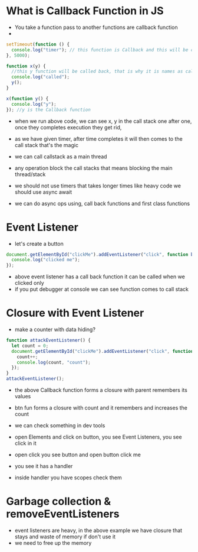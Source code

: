 # What is Callback Function in JS

- You take a function pass to another functions are callback function
-

```javascript
setTimeout(function () {
  console.log("timer"); // this function is Callback and this will be called back after 5 milli sec
}, 5000);

function x(y) {
  //this y function will be called back, that is why it is names as callback function
  console.log("called");
  y();
}

x(function y() {
  console.log("y");
}); //y is the Callback function
```

- when we run above code, we can see x, y in the call stack one after one, once they completes execution they get rid,
- as we have given timer, after time completes it will then comes to the call stack that's the magic
- we can call callstack as a main thread

- any operation block the call stacks that means blocking the main thread/stack
- we should not use timers that takes longer times like heavy code we should use async await

- we can do async ops using, call back functions and first class functions

# Event Listener

- let's create a button

```javascript
document.getElementById("clickMe").addEventListener("click", function btn() {
  console.log("clicked me");
});
```

- above event listener has a call back function it can be called when we clicked only
- if you put debugger at console we can see function comes to call stack

# Closure with Event Listener

- make a counter with data hiding?

```javascript
function attackEventListener() {
  let count = 0;
  document.getElementById("clickMe").addEventListener("click", function btn() {
    count++;
    console.log(count, "count");
  });
}
attackEventListener();
```

- the above Callback function forms a closure with parent remembers its values
- btn fun forms a closure with count and it remembers and increases the count

- we can check something in dev tools
- open Elements and click on button, you see Event Listeners, you see click in it
- open click you see button and open button click me
- you see it has a handler
- inside handler you have scopes check them

# Garbage collection & removeEventListeners

- event listeners are heavy, in the above example we have closure that stays and waste of memory if don't use it
- we need to free up the memory
